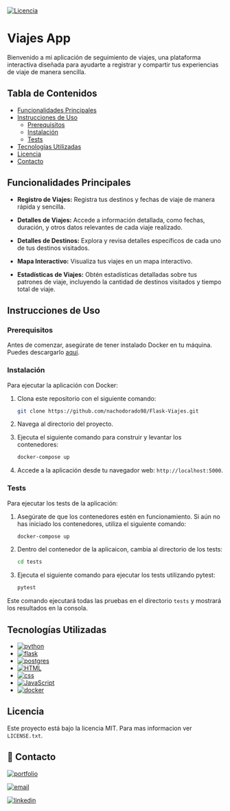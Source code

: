 [![Licencia](https://img.shields.io/badge/Licencia-MIT-blue.svg)](LICENSE)

# Viajes App

Bienvenido a mi aplicación de seguimiento de viajes, una plataforma interactiva diseñada para ayudarte a registrar y compartir tus experiencias de viaje de manera sencilla.

## Tabla de Contenidos
- [Funcionalidades Principales](#funcionalidades-principales)
- [Instrucciones de Uso](#instrucciones-de-uso)
  - [Prerequisitos](#prerequisitos)
  - [Instalación](#instalación)
  - [Tests](#tests)
- [Tecnologías Utilizadas](#tecnologias-utilizadas)
- [Licencia](#licencia)
- [Contacto](#contacto)
## Funcionalidades Principales

- **Registro de Viajes:** Registra tus destinos y fechas de viaje de manera rápida y sencilla.

- **Detalles de Viajes:** Accede a información detallada, como fechas, duración, y otros datos relevantes de cada viaje realizado.

- **Detalles de Destinos:** Explora y revisa detalles específicos de cada uno de tus destinos visitados.
  
- **Mapa Interactivo:** Visualiza tus viajes en un mapa interactivo.

- **Estadísticas de Viajes:** Obtén estadísticas detalladas sobre tus patrones de viaje, incluyendo la cantidad de destinos visitados y tiempo total de viaje.


## Instrucciones de Uso

### Prerequisitos

Antes de comenzar, asegúrate de tener instalado Docker en tu máquina. Puedes descargarlo [aquí](https://www.docker.com/get-started).

### Instalación

Para ejecutar la aplicación con Docker:

1. Clona este repositorio con el siguiente comando:

    ```bash
    git clone https://github.com/nachodorado98/Flask-Viajes.git
    ```

2. Navega al directorio del proyecto.

3. Ejecuta el siguiente comando para construir y levantar los contenedores:

    ```bash
    docker-compose up
    ```

4. Accede a la aplicación desde tu navegador web: `http://localhost:5000`.

### Tests

Para ejecutar los tests de la aplicación:

1. Asegúrate de que los contenedores estén en funcionamiento. Si aún no has iniciado los contenedores, utiliza el siguiente comando:

    ```bash
    docker-compose up
    ```

2. Dentro del contenedor de la aplicaicon, cambia al directorio de los tests:

    ```bash
    cd tests
    ```

3. Ejecuta el siguiente comando para ejecutar los tests utilizando pytest:

    ```bash
    pytest
    ```

Este comando ejecutará todas las pruebas en el directorio `tests` y mostrará los resultados en la consola.


## Tecnologías Utilizadas

- [![python](https://img.shields.io/badge/Python-FFD43B?style=for-the-badge&logo=python&logoColor=blue)](https://www.python.org/)
- [![flask](https://img.shields.io/badge/Flask-000000?style=for-the-badge&logo=flask&logoColor=white)](https://flask.palletsprojects.com/)
- [![postgres](https://img.shields.io/badge/PostgreSQL-316192?style=for-the-badge&logo=postgresql&logoColor=white)](https://www.postgresql.org/)
- [![HTML](https://img.shields.io/badge/HTML5-E34F26?style=for-the-badge&logo=html5&logoColor=white)](https://developer.mozilla.org/en-US/docs/Web/HTML)
- [![css](https://img.shields.io/badge/CSS3-1572B6?style=for-the-badge&logo=css3&logoColor=white)](https://developer.mozilla.org/en-US/docs/Web/CSS)
- [![JavaScript](https://img.shields.io/badge/JavaScript-323330?style=for-the-badge&logo=javascript&logoColor=F7DF1E)](https://developer.mozilla.org/en-US/docs/Web/JavaScript)
- [![docker](https://img.shields.io/badge/Docker-2CA5E0?style=for-the-badge&logo=docker&logoColor=white)](https://www.docker.com/)
## Licencia

Este proyecto está bajo la licencia MIT. Para mas informacion ver `LICENSE.txt`.
## 🔗 Contacto
[![portfolio](https://img.shields.io/badge/proyecto-000?style=for-the-badge&logo=ko-fi&logoColor=white)](https://github.com/nachodorado98/Flask-Viajes)

[![email](https://img.shields.io/badge/Gmail-D14836?style=for-the-badge&logo=gmail&logoColor=white)](mailto:natxo98@gmail.com)

[![linkedin](https://img.shields.io/badge/linkedin-0A66C2?style=for-the-badge&logo=linkedin&logoColor=white)](https://www.linkedin.com/in/nacho-dorado-ruiz-339209237/)



